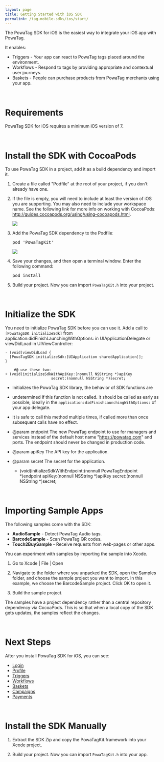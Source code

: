 ```yaml
---
layout: page
title: Getting Started with iOS SDK
permalink: /tag-mobile-sdks/ios/start/
---
```


The PowaTag SDK for iOS is the easiest way to integrate your iOS app with PowaTag.

It enables:

* Triggers - Your app can react to PowaTag tags placed around the environment.
* Workflows - Respond to tags by providing appropriate and contextual user journeys.
* Baskets - People can purchase products from PowaTag merchants using your app.

<br />

# Requirements

PowaTag SDK for iOS requires a minimum iOS version of 7.

<br />

# Install the SDK with CocoaPods

To use PowaTag SDK in a project, add it as a build dependency and import it.

1. Create a file called "Podfile" at the root of your project, if you don't already have one.

2. If the file is empty, you will need to include at least the version of iOS you are supporting. You may also need to include your workspace name. See the following link for more info on working with CocoaPods: http://guides.cocoapods.org/using/using-cocoapods.html.

    <img src="{{ '/images/powatag_mobile_sdks_ios_start_new_podfile.png' | prepend: site.baseurl }}" />

3. Add the PowaTag SDK dependency to the Podfile:

    <pre>pod 'PowaTagKit'</pre>

    <img src="{{ '/images/powatag_mobile_sdks_ios_start_podfile.png' | prepend: site.baseurl }}" />

4. Save your changes, and then open a terminal window. Enter the following command:

    <pre>pod install</pre>

5. Build your project. Now you can import `PowaTagKit.h` into your project.

<br />

# Initialize the SDK

You need to initialize PowaTag SDK before you can use it. Add a call to `[PowaTagSDK initializeSdk]` from application:didFinishLaunchingWithOptions: in UIApplicationDelegate or viewDidLoad in UIViewController:

    - (void)viewDidLoad {
      [PowaTagSDK initializeSdk:[UIApplication sharedApplication]];
    }

		#@ use these two:
	+ (void)initializeSdkWithApiKey:(nonnull NSString *)apiKey
						 secret:(nonnull NSString *)secret;
					
 * Initializes the PowaTag SDK library, the behavior of SDK functions are
 * undetermined if this function is not called. It should be called as early as possible, ideally in the <code>application:didFinishLaunchingWithOptions:</code> of your app delegate.
 * It is safe to call this method multiple times, if called more than once subsequent calls have no effect.
 * @param endpoint The new PowaTag endpoint to use for managers and services instead of the default host name "https://powatag.com" and ports. The endpoint should never be changed in production code.
 * @param apiKey The API key for the application.
 * @param secret The secret for the application.					
	
	+ (void)initializeSdkWithEndpoint:(nonnull PowaTagEndpoint *)endpoint
						   apiKey:(nonnull NSString *)apiKey
						   secret:(nonnull NSString *)secret;
	
<br />

# Importing Sample Apps

The following samples come with the SDK:

* **AudioSample** - Detect PowaTag Audio tags.
* **BarcodeSample** - Scan PowaTag QR codes.
* **Touch2BuySample** - Receive requests from web-pages or other apps.

You can experiment with samples by importing the sample into Xcode.

1. Go to Xcode \| File \| Open

2. Navigate to the folder where you unpacked the SDK, open the Samples folder, and choose the sample project you want to import. In this example, we choose the BarcodeSample project. Click OK to open it.

3. Build the sample project.

The samples have a project dependency rather than a central repository dependency via CocoaPods. This is so that when a local copy of the SDK gets updates, the samples reflect the changes.

<br />

# Next Steps

After you install PowaTag SDK for iOS, you can see:

* [Login]({{site.baseurl}}/tag-mobile-sdks/ios/login/)
* [Profile]({{site.baseurl}}/tag-mobile-sdks/ios/profile/)
* [Triggers]({{site.baseurl}}/tag-mobile-sdks/ios/triggers/)
* [Workflows]({{site.baseurl}}/tag-mobile-sdks/ios/workflows/)
* [Baskets]({{site.baseurl}}/tag-mobile-sdks/ios/baskets/)
* [Campaigns]({{site.baseurl}}/tag-mobile-sdks/ios/campaigns/)
* [Payments]({{site.baseurl}}/tag-mobile-sdks/ios/payments/)

<br />

# Install the SDK Manually

1. Extract the SDK Zip and copy the PowaTagKit.framework into your Xcode project.

2. Build your project. Now you can import `PowaTagKit.h` into your app.

